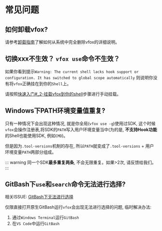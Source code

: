 # 常见问题

## 如何卸载vfox?

请参考[卸载指南](./uninstallation.md)了解如何从系统中完全删除vfox的详细说明。

## 切换xxx不生效？ `vfox use`命令不生效？

如果你看到提示`Warning: The current shell lacks hook support or configuration. It has switched to global scope automatically`
则说明你没有将`vfox`正确挂在到你的`Shell`上。

请按照[快速入门#_2-挂载vfox到你的shell](./quick-start.md#_2-挂载vfox到你的shell)步骤进行手动挂载。


## Windows下PATH环境变量值重复?

只有一种情况下会出现这种情况, 就是你全局(`vfox use -g`)使用过SDK, 这个时候`vfox`会操作注册表,将SDK的`PATH`写入用户环境变量当中(为的是,
**不支持Hook功能**的Shell也能使用SDK, 例如`CMD`)。

但是因为`.tool-versions`机制的存在, 所以`PATH`就变成了`.tool-versions` + 用户环境变量`PATH`两部分组成。

::: warning
同一个SDK**最多重复两条**, 不会无限重复。如果>2次, 请反馈给我们。
::: 

## GitBash下`use`和`search`命令无法进行选择?

相关ISSUE: [GitBash下无法进行选择](https://github.com/version-fox/vfox/issues/98)

仅限直接打开原生GitBash运行`vfox`会出现无法进行选择的问题, 临时解决办法:
1. 通过`Windows Terminal`运行`GitBash`
2. 在`VS Code`中运行`GitBash`
